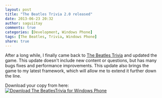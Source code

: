 ```yaml
---
layout: post
title: "The Beatles Trivia 2.0 released"
date: 2013-06-23 20:32
author: saguiitay
comments: true
categories: [Development, Windows Phone]
tags: [The Beatles, Trivia, Windows Phone]
share: true
---
```

After a long while, I finally came back to [The Beatles Trivia]({{site.url}}/windows-phone/trivia-games/the-beatles-trivia/)
and updated the game. This update doesn't include new content or questions, but has many bugs fixes and performance improvements.
This update also brings the game to my latest framework, which will allow me to extend it further down the line.

Download your copy from here: [![Download The BeatlesTrivia for Windows Phone]({{site.url}}/images/download-en-med2.png "Download The Beatles Trivia for Windows Phone")](http://www.windowsphone.com/s?appid=b456ee99-0606-4da5-a722-570810e82c7e)


